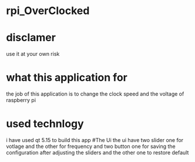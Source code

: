 # rpi_OverClocked
# disclamer
use it at your own risk
# what this application for
the job of this application is to change the clock speed and the voltage of raspberry pi 
# used technlogy
i have used qt 5.15 to build this app 
#The Ui
the ui have two slider one for votlage and the other for frequency 
and two button one  for saving the configuration after adjusting the sliders
and the other one to restore default

